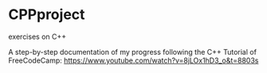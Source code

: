 # CPPproject
exercises on C++

A step-by-step documentation of my progress 
following the C++ Tutorial of FreeCodeCamp: 
https://www.youtube.com/watch?v=8jLOx1hD3_o&t=8803s
